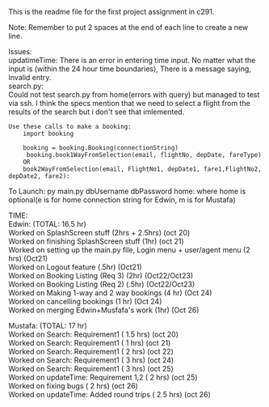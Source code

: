 This is the readme file for the first project assignment in c291.  

Note: Remember to put 2 spaces at the end of each line to create a new line.

Issues:  
    updatimeTime:
        There is an error in entering time input. No matter what the input is (within the 24 hour time boundaries), There is a message saying, Invalid entry.  
    search.py:  
        Could not test search.py from home(errors with query) but managed to test via ssh.
        I think the specs mention that we need to select a flight from the results of the search but i don't see that imlemented.  
    
    Use these calls to make a booking:  
        import booking  
    
        booking = booking.Booking(connectionString)  
         booking.book1WayFromSelection(email, flightNo, depDate, fareType)  
        OR  
    	book2WayFromSelection(email, FlightNo1, depDate1, fare1,FlightNo2, depDate2, fare2):  

To Launch:
    py main.py dbUsername dbPassword home: where home is optional(e is for home connection string for Edwin, m is for Mustafa)  

TIME:  
Edwin: (TOTAL: 16.5 hr)  
    Worked on SplashScreen stuff (2hrs + 2.5hrs) (oct 20)  
    Worked on finishing SplashScreen stuff (1hr) (oct 21)  
    Worked on setting up the main.py file, Login menu + user/agent menu (2 hrs) (Oct21)  
    Worked on Logout feature (.5hr) (Oct21)  
    Worked on Booking Listing (Req 3) (2hr) (Oct22/Oct23)  
    Worked on Booking Listing (Req 2) (.5hr) (Oct22/Oct23)  
    Worked on Making 1-way and 2 way bookings (4 hr) (Oct 24)  
    Worked on cancelling bookings (1 hr) (Oct 24)  
    Worked on merging Edwin+Musfafa's work (1hr) (Oct 26)  
      
Mustafa: (TOTAL: 17 hr)  
    Worked on Search: Requirement1 ( 1.5 hrs) (oct 20)  
    Worked on Search: Requirement1 ( 1 hrs) (oct 21)  
    Worked on Search: Requirement1 ( 2 hrs) (oct 22)  
    Worked on Search: Requirement1 ( 3 hrs) (oct 24)  
    Worked on Search: Requirement1 ( 3 hrs) (oct 25)  
    Worked on updateTime: Requirement 1,2 ( 2 hrs) (oct 25)  
    Worked on fixing bugs  ( 2 hrs) (oct 26)  
    Worked on updateTime: Added round trips ( 2.5 hrs) (oct 26)  
